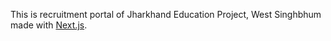 This is recruitment portal of Jharkhand Education Project, West Singhbhum made with [Next.js](https://nextjs.org/).
